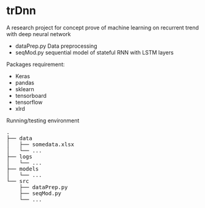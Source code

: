 # trDnn
A research project for concept prove of machine learning on recurrent trend with deep neural network

- dataPrep.py Data preprocessing
- seqMod.py sequential model of stateful RNN with LSTM layers

Packages requirement:
  - Keras
  - pandas
  - sklearn
  - tensorboard
  - tensorflow
  - xlrd

Running/testing environment
<pre>
.
├── data
│   ├── somedata.xlsx
│   └── ...
├── logs
│   └── ...
├── models
│   └── ...
└── src
    ├── dataPrep.py
    ├── seqMod.py
    └── ...
</pre>
